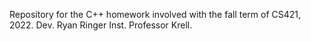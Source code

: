 Repository for the C++ homework involved with the fall term of CS421, 2022. 
Dev.  Ryan Ringer
Inst. Professor Krell.
